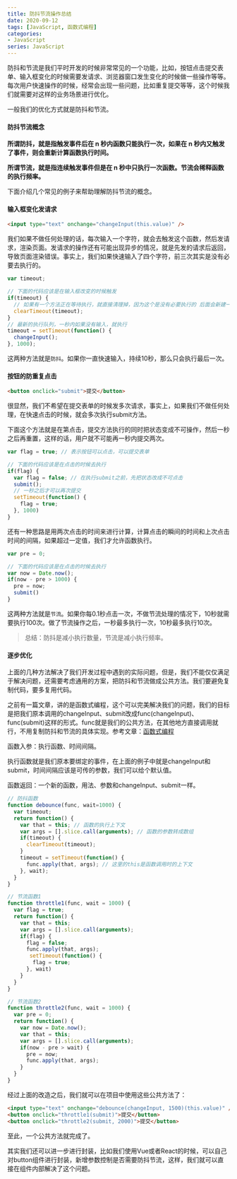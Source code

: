 ```yaml
---
title: 防抖节流操作总结
date: 2020-09-12
tags: [JavaScript, 函数式编程]
categories: 
- JavaScript
series: JavaScript
---
```


防抖和节流是我们平时开发的时候非常常见的一个功能，比如，按钮点击提交表单、输入框变化的时候需要发请求、浏览器窗口发生变化的时候做一些操作等等。每次用户快速操作的时候，经常会出现一些问题，比如重复提交等等，这个时候我们就需要对这样的业务场景进行优化。

一般我们的优化方式就是防抖和节流。

#### 防抖节流概念

**所谓防抖，就是指触发事件后在 n 秒内函数只能执行一次，如果在 n 秒内又触发了事件，则会重新计算函数执行时间。**

**所谓节流，就是指连续触发事件但是在 n 秒中只执行一次函数。节流会稀释函数的执行频率。**

下面介绍几个常见的例子来帮助理解防抖节流的概念。

#### 输入框变化发请求

```html
<input type="text" onchange="changeInput(this.value)" />
```

我们如果不做任何处理的话，每次输入一个字符，就会去触发这个函数，然后发请求，渲染页面。发请求的操作还有可能出现异步的情况，就是先发的请求后返回，导致页面渲染错误。事实上，我们如果快速输入了四个字符，前三次其实是没有必要去执行的。

```js
var timeout;

// 下面的代码应该是在输入框改变的时候触发
if(timeout) {
  // 如果有一个方法正在等待执行，就直接清理掉，因为这个是没有必要执行的 后面会新建一个新的
  clearTimeout(timeout);
}
// 最新的执行队列，一秒内如果没有输入，就执行
timeout = setTimeout(function() {
  changeInput();
}, 1000);
```

这两种方法就是`防抖`。如果你一直快速输入，持续10秒，那么只会执行最后一次。

#### 按钮的防重复点击

```html
<button onclick="submit">提交</button>
```

很显然，我们不希望在提交表单的时候发多次请求，事实上，如果我们不做任何处理，在快速点击的时候，就会多次执行submit方法。

下面这个方法就是在第点击，提交方法执行的同时把状态变成不可操作，然后一秒之后再重置，这样的话，用户就不可能再一秒内提交两次。

```js
var flag = true; // 表示按钮可以点击，可以提交表单

// 下面的代码应该是在点击的时候去执行
if(flag) {
  var flag = false; // 在执行submit之前，先把状态改成不可点击
  submit(); 
  // 一秒之后才可以再次提交
  setTimeout(function() {
    flag = true;
  }, 1000)
}
```

还有一种思路是用两次点击的时间来进行计算，计算点击的瞬间的时间和上次点击时间的间隔，如果超过一定值，我们才允许函数执行。

```js
var pre = 0;

// 下面的代码应该是在点击的时候去执行
var now = Date.now();
if(now - pre > 1000) {
  pre = now;
  submit()
}
```

这两种方法就是`节流`。如果你每0.1秒点击一次，不做节流处理的情况下，10秒就需要执行100次。做了节流操作之后，一秒最多执行一次，10秒最多执行10次。

> 总结：防抖是减小执行数量，节流是减小执行频率。

#### 逐步优化

上面的几种方法解决了我们开发过程中遇到的实际问题，但是，我们不能仅仅满足于解决问题，还需要考虑通用的方案，把防抖和节流做成公共方法。我们要避免复制代码，要多复用代码。

之前有一篇文章，讲的是函数式编程，这个可以完美解决我们的问题，我们的目标是把我们原本调用的changeInput、submit改成func(changeInput)、func(submit)这样的形式。func就是我们的公共方法，在其他地方直接调用就行，不用复制防抖和节流的具体实现。参考文章：[函数式编程](https://beat-the-buzzer.github.io/2019/12/01/functional-programming/)

函数入参：执行函数、时间间隔。

执行函数就是我们原本要绑定的事件，在上面的例子中就是changeInput和submit，时间间隔应该是可传的参数，我们可以给个默认值。

函数返回：一个新的函数，用法、参数和changeInput、submit一样。

```js
// 防抖函数
function debounce(func, wait=1000) {
  var timeout;
  return function() {
    var that = this; // 函数的执行上下文
    var args = [].slice.call(arguments); // 函数的参数转成数组
    if(timeout) {
      clearTimeout(timeout);
    }
    timeout = setTimeout(function() {
      func.apply(that, args); // 这里的this是函数调用时的上下文
    }, wait);
  }
}

// 节流函数1
function throttle1(func, wait = 1000) {
  var flag = true;
  return function() {
    var that = this;
    var args = [].slice.call(arguments);
    if(flag) {
      flag = false;
      func.apply(that, args);
       setTimeout(function() {
        flag = true;
      }, wait)
    }
  }
}

// 节流函数2
function throttle2(func, wait = 1000) {
  var pre = 0;
  return function() {
    var now = Date.now();
    var that = this;
    var args = [].slice.call(arguments);
    if(now - pre > wait) {
      pre = now;
      func.apply(that, args);
    }
  }
}
```

经过上面的改造之后，我们就可以在项目中使用这些公共方法了：

```html
<input type="text" onchange="debounce(changeInput, 1500)(this.value)" />
<button onclick="throttle1(submit)">提交</button>
<button onclick="throttle2(submit, 2000)">提交</button>
```

至此，一个公共方法就完成了。

其实我们还可以进一步进行封装，比如我们使用Vue或者React的时候，可以自己对button组件进行封装，新增参数控制是否需要防抖节流，这样，我们就可以直接在组件内部解决了这个问题。